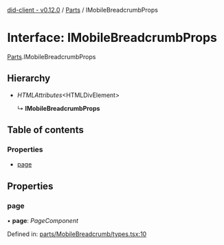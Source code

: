 [did-client - v0.12.0](../README.md) / [Parts](../modules/parts.md) / IMobileBreadcrumbProps

# Interface: IMobileBreadcrumbProps

[Parts](../modules/parts.md).IMobileBreadcrumbProps

## Hierarchy

* *HTMLAttributes*<HTMLDivElement\>

  ↳ **IMobileBreadcrumbProps**

## Table of contents

### Properties

- [page](parts.imobilebreadcrumbprops.md#page)

## Properties

### page

• **page**: *PageComponent*

Defined in: [parts/MobileBreadcrumb/types.tsx:10](https://github.com/Puzzlepart/did/blob/dev/client/parts/MobileBreadcrumb/types.tsx#L10)
